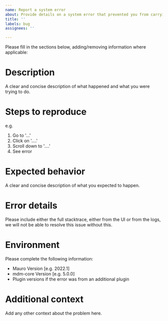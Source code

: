 ```yaml
---
name: Report a system error
about: Provide details on a system error that prevented you from carrying out something
title: ''
labels: bug
assignees: ''

---
```


Please fill in the sections below, adding/removing information where applicable:

# Description

A clear and concise description of what happened and what you were trying to do.

# Steps to reproduce

e.g.
1. Go to '...'
2. Click on '....'
3. Scroll down to '....'
4. See error

# Expected behavior

A clear and concise description of what you expected to happen.

# Error details

Please include either the full stacktrace, either from the UI or from the logs, we will not be able to resolve this issue without this.

# Environment

Please complete the following information:
- Mauro Version [e.g. 2022.1]
- mdm-core Version [e.g. 5.0.0]
- Plugin versions if the error was from an additional plugin

# Additional context

Add any other context about the problem here.

